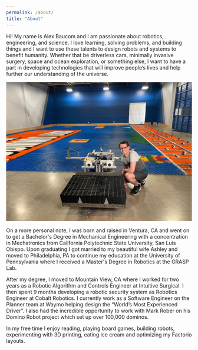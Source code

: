 ```yaml
---
permalink: /about/
title: "About"
---
```


Hi! My name is Alex Baucom and I am passionate about robotics, engineering, and science. I love learning, solving problems, and building things and I want to use these talents to design robots and systems to benefit humanity. Whether that be driverless cars, minimally invasive surgery, space and ocean exploration, or something else, I want to have a part in developing technologies that will improve people’s lives and help further our understanding of the universe.

![Me with Dom the Robot](/assets/images/AboutPage.jpg)

On a more personal note, I was born and raised in Ventura, CA and went on to get a Bachelor's Degree in Mechanical Engineering with a concentration in Mechatronics from California Polytechnic State University, San Luis Obispo. Upon graduating I got married to my beautiful wife Ashley and moved to Philadelphia, PA to continue my education at the University of Pennsylvania where I received a Master's Degree in Robotics at the GRASP Lab. 

After my degree, I moved to Mountain View, CA where I worked for two years as a Robotic Algorithm and Controls Engineer at Intuitive Surgical. I then spent 9 months developing a robotic security system as Robotics Engineer at Cobalt Robotics. I currently work as a Software Engineer on the Planner team at Waymo helping design the “World’s Most Experienced Driver”. I also had the incredible opportunity to work with Mark Rober on his Domino Robot project which set up over 100,000 dominos.

In my free time I enjoy reading, playing board games, building robots, experimenting with 3D printing, eating ice cream and optimizing my Factorio layouts.